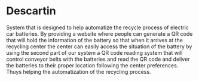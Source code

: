 # Descartin

System that is designed to help automatize the recycle process of electric car batteries. By providing a website where people can generate a QR code that will hold the information of the battery so that when it arrives at the recycling center the center can easily access the situation of the battery by using the second part of our system a QR code reading system that will control conveyor belts with the batteries and read the QR code and deliver the batteries to their proper location following the center preferences. Thuys helping the automatization of the recycling process.


